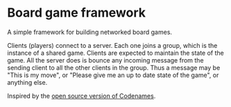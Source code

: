 # Board game framework

A simple framework for building networked board games.

Clients (players) connect to a server. Each one joins a group, which
is the instance of a shared game. Clients are expected to maintain
the state of the game. All the server does is bounce any incoming
message from the sending client to all the other clients in the group.
Thus a message may be "This is my move", or "Please give me an
up to date state of the game", or anything else.

Inspired by the [open source version of Codenames](https://github.com/jbowens/codenames/).
